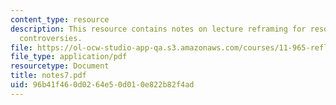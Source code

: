 ```yaml
---
content_type: resource
description: This resource contains notes on lecture reframing for resolving intractable
  controversies.
file: https://ol-ocw-studio-app-qa.s3.amazonaws.com/courses/11-965-reflective-practice-an-approach-for-expanding-your-learning-frontiers-january-iap-2007/96b41f460d0264e50d010e822b82f4ad_notes7.pdf
file_type: application/pdf
resourcetype: Document
title: notes7.pdf
uid: 96b41f46-0d02-64e5-0d01-0e822b82f4ad
---
```

